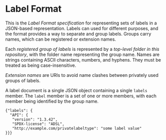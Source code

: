 # Label Format

This is the *Label Format specification* for representing sets of labels in a JSON-based representation. Labels can used for different purposes, and the format provides a way to separate and group labels. Groups carry names, which can be registered or extension names.

Each *registered group of labels* is represented by a *top-level folder in this repository*, with the folder name representing the group name. Names are strings containing ASCII characters, numbers, and hyphens. They must be treated as being case-insensitive.

*Extension names* are URIs to avoid name clashes between privately used groups of labels.

A label document is a single JSON object containing a single `labels` member. The `label` member is a set of one or more members, with each member being identified by the group name.

```
{"labels": {
  "API": {
   "version": "1.3.42",
   "SPDX-license": "ADSL",
   "http://example.com/privatelabeltype": "some label value"
}}}
```
